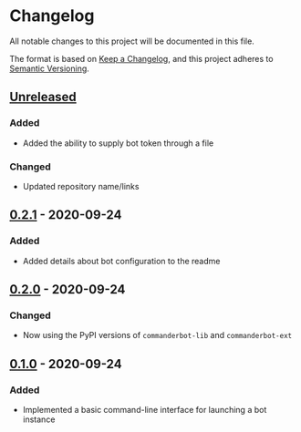 # Changelog

All notable changes to this project will be documented in this file.

The format is based on [Keep a Changelog](https://keepachangelog.com/en/1.0.0/), and this project adheres to [Semantic Versioning](https://semver.org/spec/v2.0.0.html).

## [Unreleased]

### Added

- Added the ability to supply bot token through a file

### Changed

- Updated repository name/links

## [0.2.1] - 2020-09-24

### Added

- Added details about bot configuration to the readme

## [0.2.0] - 2020-09-24

### Changed

- Now using the PyPI versions of `commanderbot-lib` and `commanderbot-ext`

## [0.1.0] - 2020-09-24

### Added

- Implemented a basic command-line interface for launching a bot instance

[unreleased]: https://github.com/CommanderBot-Dev/commanderbot/compare/v0.2.1...HEAD
[0.2.1]: https://github.com/CommanderBot-Dev/commanderbot/compare/v0.2.0...v0.2.1
[0.2.0]: https://github.com/CommanderBot-Dev/commanderbot/compare/v0.1.0...v0.2.0
[0.1.0]: https://github.com/CommanderBot-Dev/commanderbot/releases/tag/v0.1.0
